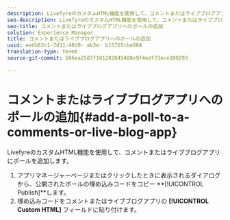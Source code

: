 ```yaml
---
description: LivefyreのカスタムHTML機能を使用して、コメントまたはライブブログアプリにポールを追加します。
seo-description: LivefyreのカスタムHTML機能を使用して、コメントまたはライブブログアプリにポールを追加します。
seo-title: コメントまたはライブブログアプリへのポールの追加
solution: Experience Manager
title: コメントまたはライブブログアプリへのポールの追加
uuid: eedb63c1-7d31-40d9- ab3e- b15765cbe804
translation-type: tm+mt
source-git-commit: 566ea2587f101202045488e9f4edf73ece100293

---
```



# コメントまたはライブブログアプリへのポールの追加{#add-a-poll-to-a-comments-or-live-blog-app}

LivefyreのカスタムHTML機能を使用して、コメントまたはライブブログアプリにポールを追加します。

1. アプリマネージャーページまたはクリックしたときに表示されるダイアログから、公開されたポールの埋め込みコードをコピー **[!UICONTROL Publish]**します。
1. 埋め込みコードをコメントまたはライブブログアプリの **[!UICONTROL Custom HTML]** フィールドに貼り付けます。
